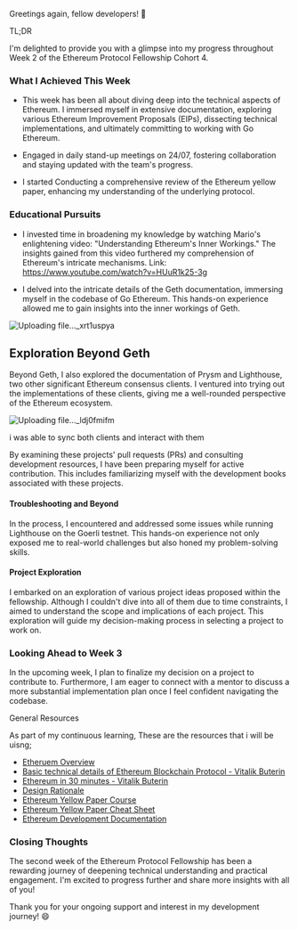 Greetings again, fellow developers! :wave:

TL;DR

I'm delighted to provide you with a glimpse into my progress throughout Week 2 of the Ethereum Protocol Fellowship Cohort 4.

### What I Achieved This Week


* This week has been all about diving deep into the technical aspects of Ethereum. I immersed myself in extensive documentation, exploring various Ethereum Improvement Proposals (EIPs), dissecting technical implementations, and ultimately committing to working with Go Ethereum.

* Engaged in daily stand-up meetings on 24/07, fostering collaboration and staying updated with the team's progress.

* I started Conducting a comprehensive review of the Ethereum yellow paper, enhancing my understanding of the underlying protocol.

### Educational Pursuits

* I invested time in broadening my knowledge by watching Mario's enlightening video: "Understanding Ethereum's Inner Workings." The insights gained from this video furthered my comprehension of Ethereum's intricate mechanisms.
Link: https://www.youtube.com/watch?v=HUuR1k25-3g

* I delved into the intricate details of the Geth documentation, immersing myself in the codebase of Go Ethereum. This hands-on experience allowed me to gain insights into the inner workings of Geth.

![Uploading file..._xrt1uspya]()



## Exploration Beyond Geth

Beyond Geth, I also explored the documentation of Prysm and Lighthouse, two other significant Ethereum consensus clients. I ventured into trying out the implementations of these clients, giving me a well-rounded perspective of the Ethereum ecosystem.

![Uploading file..._ldj0fmifm]()


i was able to sync both clients and interact with them

By examining these projects' pull requests (PRs) and consulting development resources, I have been preparing myself for active contribution. This includes familiarizing myself with the development books associated with these projects.

#### Troubleshooting and Beyond

In the process, I encountered and addressed some issues while running Lighthouse on the Goerli testnet. This hands-on experience not only exposed me to real-world challenges but also honed my problem-solving skills.

#### Project Exploration

I embarked on an exploration of various project ideas proposed within the fellowship. Although I couldn't dive into all of them due to time constraints, I aimed to understand the scope and implications of each project. This exploration will guide my decision-making process in selecting a project to work on.



### Looking Ahead to Week 3

In the upcoming week, I plan to finalize my decision on a project to contribute to. Furthermore, I am eager to connect with a mentor to discuss a more substantial implementation plan once I feel confident navigating the codebase.

General Resources

As part of my continuous learning, These are the resources that i will be uisng;

* [Etheruem Overview](https://ethereum.stackexchange.com/questions/268/ethereum-block-architecture)
* [Basic technical details of Ethereum Blockchain Protocol - Vitalik Buterin](https://www.youtube.com/watch?v=gjwr-7PgpN8)
* [Ethereum in 30 minutes - Vitalik Buterin](https://www.youtube.com/watch?v=UihMqcj-cqc)
* [Design Rationale](https://web.archive.org/web/20211121044757/https://ethereumbuilders.gitbooks.io/guide/content/en/design_rationale.html)
* [Ethereum Yellow Paper Course](https://www.youtube.com/watch?v=e84V1MxRlYs)
* [Ethereum Yellow Paper Cheat Sheet](https://github.com/benjaminion/YellowPaper_CheatSheet/blob/master/YPCheatSheet.pdf)
* [Ethereum Development Documentation](https://ethereum.org/en/developers/docs/)



### Closing Thoughts

The second week of the Ethereum Protocol Fellowship has been a rewarding journey of deepening technical understanding and practical engagement. I'm excited to progress further and share more insights with all of you!

Thank you for your ongoing support and interest in my development journey! :smile: